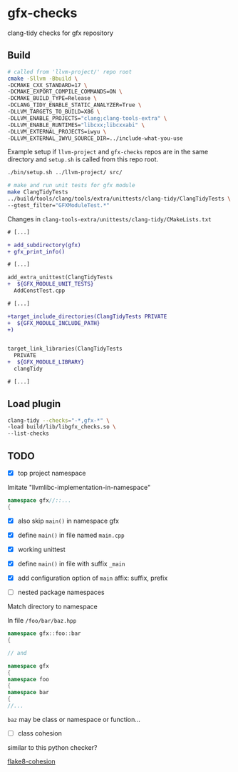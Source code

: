 # gfx-checks

clang-tidy checks for gfx repository

## Build

```sh
# called from 'llvm-project/' repo root
cmake -Sllvm -Bbuild \
-DCMAKE_CXX_STANDARD=17 \
-DCMAKE_EXPORT_COMPILE_COMMANDS=ON \
-DCMAKE_BUILD_TYPE=Release \
-DCLANG_TIDY_ENABLE_STATIC_ANALYZER=True \
-DLLVM_TARGETS_TO_BUILD=X86 \
-DLLVM_ENABLE_PROJECTS="clang;clang-tools-extra" \
-DLLVM_ENABLE_RUNTIMES="libcxx;libcxxabi" \
-DLLVM_EXTERNAL_PROJECTS=iwyu \
-DLLVM_EXTERNAL_IWYU_SOURCE_DIR=../include-what-you-use
```

Example setup if `llvm-project` and `gfx-checks` repos are in the
same directory and `setup.sh` is called from this repo root.

```sh
./bin/setup.sh ../llvm-project/ src/
```

```sh
# make and run unit tests for gfx module
make ClangTidyTests
../build/tools/clang/tools/extra/unittests/clang-tidy/ClangTidyTests \
--gtest_filter="GFXModuleTest.*"
```

Changes in `clang-tools-extra/unittests/clang-tidy/CMakeLists.txt`
```diff
# [...]

+ add_subdirectory(gfx)
+ gfx_print_info()

# [...]

add_extra_unittest(ClangTidyTests
+  ${GFX_MODULE_UNIT_TESTS}
  AddConstTest.cpp

# [...]

+target_include_directories(ClangTidyTests PRIVATE
+  ${GFX_MODULE_INCLUDE_PATH}
+)


target_link_libraries(ClangTidyTests
  PRIVATE
+  ${GFX_MODULE_LIBRARY}
  clangTidy

# [...]
```

## Load plugin

```bash
clang-tidy --checks="-*,gfx-*" \
-load build/lib/libgfx_checks.so \
--list-checks
```

## TODO

- [x] top project namespace

Imitate "llvmlibc-implementation-in-namespace"

```cpp
namespace gfx//::...
{
```

- [x] also skip `main()` in namespace gfx

- [x] define `main()` in file named `main.cpp`

- [x] working unittest

- [x] define `main()` in file with suffix `_main`

- [x] add configuration option of `main` affix: suffix, prefix

- [ ] nested package namespaces

Match directory to namespace

In file `/foo/bar/baz.hpp`

```cpp
namespace gfx::foo::bar
{

// and

namespace gfx
{
namespace foo
{
namespace bar
{
//...
```

`baz` may be class or namespace or function...

- [ ] class cohesion

similar to this python checker?

[flake8-cohesion](https://github.com/mschwager/cohesion)
